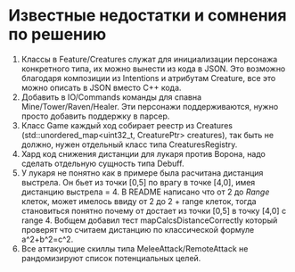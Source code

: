 # **Известные недостатки и сомнения по решению**

1. Классы в Feature/Creatures служат для инициализации персонажа конкретного типа, их можно вынести из кода в JSON.
   Это возможно благодаря композиции из Intentions и атрибутам Creature, все это можно описать в JSON вместо С++ кода.
2. Добавить в IO/Commands команды для спавна Mine/Tower/Raven/Healer. Эти персонажи поддерживаются,
   нужно просто добавить поддержку в парсер.
3. Класс Game каждый ход собирает реестр из Creatures (std::unordered_map<uint32_t, CreaturePtr> creatures), так
   быть не должно, нужен отдельный класс типа CreaturesRegistry.
4. Хард код снижения дистанции для лукаря против Ворона, надо сделать отдельную сущность типа Debuff.
5. У лукаря не понятно как в примере была расчитана дистанция выстрела. Он бьет из точки [0,5] по врагу в точке [4,0], имея
    дистанцию выстрела = 4. В README написано что от 2 до *Range* клеток, может имелось ввиду от 2 до 2 + range клеток,
    тогда становиться понятно почему от достает из точки [0,5] в точку [4,0] c range 4. Вобщем добавил тест mapCalcsDistanceCorrectly
    который проверят что считаем дистанцию по классической формуле a^2+b^2=c^2.
6. Все аттакующие скиллы типа MeleeAttack/RemoteAttack не рандомизируют список потенциальных целей. 